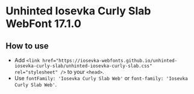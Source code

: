 # Unhinted Iosevka Curly Slab WebFont 17.1.0

## How to use

- Add `<link href="https://iosevka-webfonts.github.io/unhinted-iosevka-curly-slab/unhinted-iosevka-curly-slab.css" rel="stylesheet" />` to your `<head>`.
- Use `fontFamily: 'Iosevka Curly Slab Web'` or `font-family: 'Iosevka Curly Slab Web'`.
